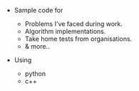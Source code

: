 - Sample code for 
    - Problems I've faced during work.
    - Algorithm implementations.
    - Take home tests from organisations.
    - & more..

- Using
    - python
    - c++
